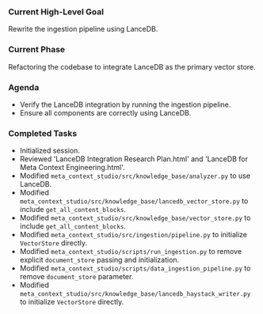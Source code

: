 ### Current High-Level Goal
Rewrite the ingestion pipeline using LanceDB.

### Current Phase
Refactoring the codebase to integrate LanceDB as the primary vector store.

### Agenda
- Verify the LanceDB integration by running the ingestion pipeline.
- Ensure all components are correctly using LanceDB.

### Completed Tasks
- Initialized session.
- Reviewed 'LanceDB Integration Research Plan.html' and 'LanceDB for Meta Context Engineering.html'.
- Modified `meta_context_studio/src/knowledge_base/analyzer.py` to use LanceDB.
- Modified `meta_context_studio/src/knowledge_base/lancedb_vector_store.py` to include `get_all_content_blocks`.
- Modified `meta_context_studio/src/knowledge_base/vector_store.py` to include `get_all_content_blocks`.
- Modified `meta_context_studio/src/ingestion/pipeline.py` to initialize `VectorStore` directly.
- Modified `meta_context_studio/scripts/run_ingestion.py` to remove explicit `document_store` passing and initialization.
- Modified `meta_context_studio/scripts/data_ingestion_pipeline.py` to remove `document_store` parameter.
- Modified `meta_context_studio/src/knowledge_base/lancedb_haystack_writer.py` to initialize `VectorStore` directly.